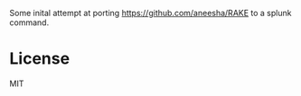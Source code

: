 Some inital attempt at porting https://github.com/aneesha/RAKE to a splunk command.

# License

MIT
